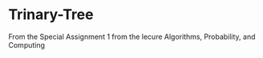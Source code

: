 # Trinary-Tree
From the Special Assignment 1 from the lecure Algorithms, Probability, and Computing
